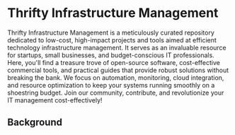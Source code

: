 # Thrifty Infrastructure Management

Thrifty Infrastructure Management is a meticulously curated repository dedicated to low-cost, high-impact projects and tools aimed at efficient technology infrastructure management. It serves as an invaluable resource for startups, small businesses, and budget-conscious IT professionals. Here, you'll find a treasure trove of open-source software, cost-effective commercial tools, and practical guides that provide robust solutions without breaking the bank. We focus on automation, monitoring, cloud integration, and resource optimization to keep your systems running smoothly on a shoestring budget. Join our community, contribute, and revolutionize your IT management cost-effectively!

## Background
